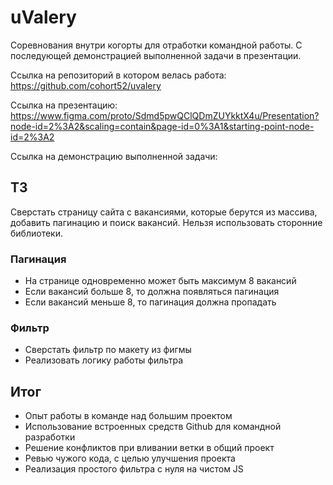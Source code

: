 # uValery
Соревнования внутри когорты для отработки командной работы. С последующей демонстрацией выполненной задачи в презентации.

Ссылка на репозиторий в котором велась работа: https://github.com/cohort52/uvalery

Ссылка на презентацию: https://www.figma.com/proto/Sdmd5pwQClQDmZUYkktX4u/Presentation?node-id=2%3A2&scaling=contain&page-id=0%3A1&starting-point-node-id=2%3A2

Ссылка на демонстрацию выполненной задачи: 
## ТЗ
Сверстать страницу сайта с вакансиями, которые берутся из массива, добавить пагинацию и поиск вакансий. Нельзя использовать сторонние библиотеки.
### Пагинация
* На странице одновременно может быть максимум 8 вакансий
* Если вакансий больше 8, то должна появляться пагинация
* Если вакансий меньше 8, то пагинация должна пропадать
### Фильтр
* Сверстать фильтр по макету из фигмы
* Реализовать логику работы фильтра

## Итог
* Опыт работы в команде над большим проектом
* Использование встроенных средств Github для командной разработки
* Решение конфликтов при вливании ветки в общий проект
* Ревью чужого кода, с целью улучшения проекта
* Реализация простого фильтра с нуля на чистом JS